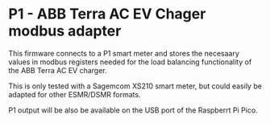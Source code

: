 # P1 - ABB Terra AC EV Chager modbus adapter

This firmware connects to a P1 smart meter and stores the necesaary values in modbus registers needed for the load balancing functionality of the ABB Terra  AC EV charger.

This is only tested with a Sagemcom XS210 smart meter, but could easily be adapted for other ESMR/DSMR formats.

P1 output will be also be available on the USB port of the Raspberrt Pi Pico.
